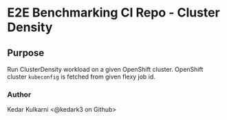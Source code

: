 # E2E Benchmarking CI Repo - Cluster Density


## Purpose

Run ClusterDensity workload on a given OpenShift cluster. OpenShift cluster `kubeconfig` is fetched from given flexy job id.

### Author
Kedar Kulkarni <@kedark3 on Github>